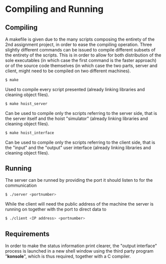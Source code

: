 Compiling and Running
===================

Compiling
----------------------

A makefile is given due to the many scripts composing the entirety of the 2nd assignment project,
in order to ease the compiling operation.
Three slightly different commands can be issued to compile different subsets
of the entirety of the scripts. This is in order to allow for both distribution of the sole
executables (in which case the first command is the faster approach) or of the source
code themselves (in which case the two parts, server and client, might need to be compiled on two
different machines).

```bash
$ make
```
Used to compile every script presented (already linking libraries and cleaning object files).

```bash
$ make hoist_server
```
Can be used to compile only the scripts referring to the server side, that is the server itself
and the hoist "simulator" (already linking libraries and cleaning object files).

```bash
$ make hoist_interface
```
Can be used to compile only the scripts referring to the client side, that is the "input"
and the "output" user interface (already linking libraries and cleaning object files).

Running
--------------------

The server can be runned by providing the port it should listen to for the communication
```bash
$ ./server <portnumber>
```

While the client will need the public address of the machine the server is running on together
with the port to direct data to
```bash
$ ./client <IP address> <portnumber>
```


## Requirements
In order to make the status information print clearer, the "output interface" process is launched in a new shell window using the third party program
"__konsole__", which is thus required, together with a C compiler.